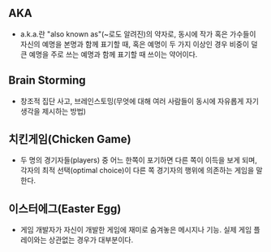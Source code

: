 ## AKA
* a.k.a.란 "also known as"(~로도 알려진)의 약자로, 동시에 작가 혹은 가수들이 자신의 예명을 본명과 함께 표기할 때, 혹은 예명이 두 가지 이상인 경우 비중이 덜 큰 예명을 주로 쓰는 예명과 함께 표기할 때 쓰이는 약어이다.
## Brain Storming
* 창조적 집단 사고, 브레인스토밍(무엇에 대해 여러 사람들이 동시에 자유롭게 자기 생각을 제시하는 방법)
## 치킨게임(Chicken Game) 
* 두 명의 경기자들(players) 중 어느 한쪽이 포기하면 다른 쪽이 이득을 보게 되며, 각자의 최적 선택(optimal choice)이 다른 쪽 경기자의 행위에 의존하는 게임을 말한다.
## 이스터에그(Easter Egg)
* 게임 개발자가 자신이 개발한 게임에 재미로 숨겨놓은 메시지나 기능. 실제 게임 플레이와는 상관없는 경우가 대부분이다.
